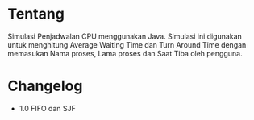 # Tentang
Simulasi Penjadwalan CPU menggunakan Java. Simulasi ini digunakan untuk menghitung Average Waiting Time dan Turn Around Time dengan memasukan Nama proses, Lama proses dan Saat Tiba oleh pengguna.

# Changelog
- 1.0 FIFO dan SJF
